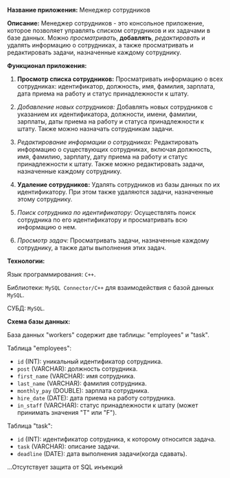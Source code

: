 **Название приложения:** Менеджер сотрудников

**Описание:** Менеджер сотрудников - это консольное приложение, которое позволяет управлять списком сотрудников и их задачами в базе данных. Можно *просматривать*, **добавлять**, _редактировать_ и удалять информацию о сотрудниках, а также просматривать и редактировать задачи, назначенные каждому сотруднику.

**Функционал приложения:**

1. **Просмотр списка сотрудников:** Просматривать информацию о всех сотрудниках: идентификатор, должность, имя, фамилия, зарплата, дата приема на работу и статус принадлежности к штату.

2. *Добавление новых сотрудников:* Добавлять новых сотрудников с указанием их идентификатора, должности, имени, фамилии, зарплаты, даты приема на работу и статуса принадлежности к штату. Также можно назначать сотрудникам задачи.

3. _Редактирование информации о сотрудниках:_ Редактировать информацию о существующих сотрудниках, включая должность, имя, фамилию, зарплату, дату приема на работу и статус принадлежности к штату. Также можно редактировать задачи, назначенные каждому сотруднику.

4. **Удаление сотрудников:** Удалять сотрудников из базы данных по их идентификатору. При этом также удаляются задачи, назначенные этому сотруднику.

5. *Поиск сотрудника по идентификатору:* Осуществлять поиск сотрудника по его идентификатору и просматривать всю информацию о нем.

6. _Просмотр задач:_ Просматривать задачи, назначенные каждому сотруднику, а также даты выполнения этих задач.

**Технологии:**

Язык программирования: `C++`.

Библиотеки: `MySQL Connector/C++` для взаимодействия с базой данных `MySQL`.

СУБД: `MySQL`.

**Схема базы данных:**

База данных "workers" содержит две таблицы: "employees" и "task".

Таблица "employees":

- `id` (INT): уникальный идентификатор сотрудника.
- `post` (VARCHAR): должность сотрудника.
- `first_name` (VARCHAR): имя сотрудника.
- `last_name` (VARCHAR): фамилия сотрудника.
- `monthly_pay` (DOUBLE): зарплата сотрудника.
- `hire_date` (DATE): дата приема на работу сотрудника.
- `in_staff` (VARCHAR): статус принадлежности к штату (может принимать значения "T" или "F").

Таблица "task":

- `id` (INT): идентификатор сотрудника, к которому относится задача.
- `task` (VARCHAR): описание задачи.
- `deadline` (DATE): дата выполнения задачи(когда сдавать).

...Отсутствует защита от SQL инъекций
